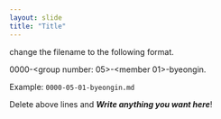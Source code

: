 ```yaml
---
layout: slide
title: "Title"
---
```


change the filename to the following format.

0000-<group number: 05>-<member 01>-byeongin.

Example: `0000-05-01-byeongin.md`

Delete above lines and ***Write anything you want here***!

